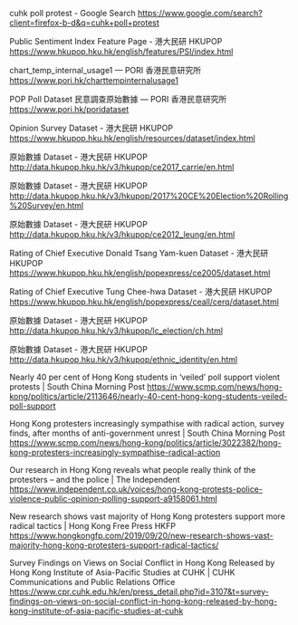 
cuhk poll protest - Google Search
https://www.google.com/search?client=firefox-b-d&q=cuhk+poll+protest

Public Sentiment Index Feature Page - 港大民研 HKUPOP
https://www.hkupop.hku.hk/english/features/PSI/index.html

chart_temp_internal_usage1 — PORI 香港民意研究所
https://www.pori.hk/charttempinternalusage1

POP Poll Dataset 民意調查原始數據 — PORI 香港民意研究所
https://www.pori.hk/poridataset

Opinion Survey Dataset - 港大民研 HKUPOP
https://www.hkupop.hku.hk/english/resources/dataset/index.html

原始數據 Dataset - 港大民研 HKUPOP
http://data.hkupop.hku.hk/v3/hkupop/ce2017_carrie/en.html

原始數據 Dataset - 港大民研 HKUPOP
http://data.hkupop.hku.hk/v3/hkupop/2017%20CE%20Election%20Rolling%20Survey/en.html

原始數據 Dataset - 港大民研 HKUPOP
http://data.hkupop.hku.hk/v3/hkupop/ce2012_leung/en.html

Rating of Chief Executive Donald Tsang Yam-kuen Dataset - 港大民研 HKUPOP
https://www.hkupop.hku.hk/english/popexpress/ce2005/dataset.html

Rating of Chief Executive Tung Chee-hwa Dataset - 港大民研 HKUPOP
https://www.hkupop.hku.hk/english/popexpress/ceall/cerq/dataset.html

原始數據 Dataset - 港大民研 HKUPOP
http://data.hkupop.hku.hk/v3/hkupop/lc_election/ch.html

原始數據 Dataset - 港大民研 HKUPOP
http://data.hkupop.hku.hk/v3/hkupop/ethnic_identity/en.html

Nearly 40 per cent of Hong Kong students in ‘veiled’ poll support violent protests | South China Morning Post
https://www.scmp.com/news/hong-kong/politics/article/2113646/nearly-40-cent-hong-kong-students-veiled-poll-support

Hong Kong protesters increasingly sympathise with radical action, survey finds, after months of anti-government unrest | South China Morning Post
https://www.scmp.com/news/hong-kong/politics/article/3022382/hong-kong-protesters-increasingly-sympathise-radical-action

Our research in Hong Kong reveals what people really think of the protesters – and the police | The Independent
https://www.independent.co.uk/voices/hong-kong-protests-police-violence-public-opinion-polling-support-a9158061.html

New research shows vast majority of Hong Kong protesters support more radical tactics | Hong Kong Free Press HKFP
https://www.hongkongfp.com/2019/09/20/new-research-shows-vast-majority-hong-kong-protesters-support-radical-tactics/

Survey Findings on Views on Social Conflict in Hong Kong Released by Hong Kong Institute of Asia-Pacific Studies at CUHK | CUHK Communications and Public Relations Office
https://www.cpr.cuhk.edu.hk/en/press_detail.php?id=3107&t=survey-findings-on-views-on-social-conflict-in-hong-kong-released-by-hong-kong-institute-of-asia-pacific-studies-at-cuhk

